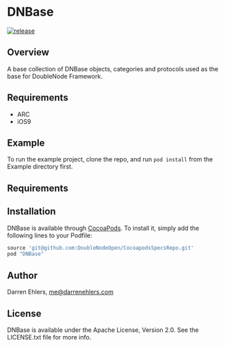 # DNBase

[![release](https://img.shields.io/github/release/DoubleNodeOpen/Pod_DNBase.svg?style=flat)](http://github.com/DoubleNodeOpen/Pod_DNBase)

## Overview

A base collection of DNBase objects, categories and protocols used as the base for DoubleNode Framework.

## Requirements
* ARC
* iOS9

## Example

To run the example project, clone the repo, and run `pod install` from the Example directory first.

## Requirements

## Installation

DNBase is available through [CocoaPods](http://cocoapods.org). To install
it, simply add the following lines to your Podfile:

```ruby
source 'git@github.com:DoubleNodeOpen/CocoapodsSpecsRepo.git'
pod "DNBase"
```

## Author

Darren Ehlers, me@darrenehlers.com

## License

DNBase is available under the Apache License, Version 2.0. See the LICENSE.txt file for more info.
